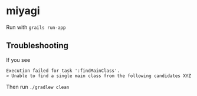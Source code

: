 # miyagi

Run with `grails run-app`

## Troubleshooting
If you see 
```
Execution failed for task ':findMainClass'.
> Unable to find a single main class from the following candidates XYZ
```

Then run `./gradlew clean`

